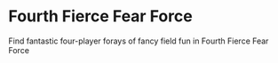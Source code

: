 # Fourth Fierce Fear Force
Find fantastic four-player forays of fancy field fun in Fourth Fierce Fear Force
